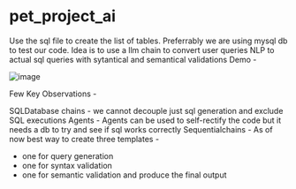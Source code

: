 # pet_project_ai

Use the sql file to create the list of tables.
Preferrably we are using mysql db to test our code.
Idea is to use a llm chain to convert user queries NLP to actual sql queries with sytantical and semantical validations
Demo - 

![image](https://github.com/ankmohap/pet_project_ai/assets/43520996/cb4bbf88-501b-4378-833b-08535eb12058)



Few Key Observations - 

SQLDatabase chains - we cannot decouple just sql generation and exclude SQL executions 
Agents - Agents can be used to self-rectify the code but it needs a db to try and see if sql works correctly 
Sequentialchains - As of now best way to create three templates - 
 - one for query generation
 - one for syntax validation
 - one for semantic validation
and produce the final output
